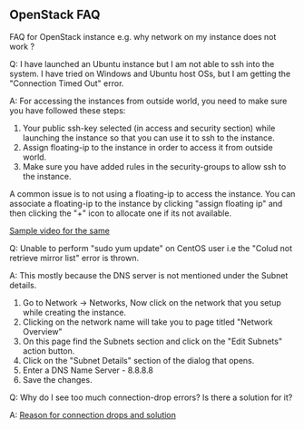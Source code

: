 ## OpenStack FAQ
FAQ for OpenStack instance e.g. why network on my instance does not work ?

Q: I have launched an Ubuntu instance but I am not able to ssh into the system. 
I have tried on Windows and Ubuntu host OSs, but I am getting the "Connection Timed Out" error. 

A: For accessing the instances from outside world, you need to make sure you have followed these steps:
 1. Your public ssh-key selected (in access and security section) while launching the instance 
 so that you can use it to ssh to the instance.
 1. Assign floating-ip to the instance in order to access it from outside world.
 1. Make sure you have added rules in the security-groups to allow ssh to the instance.

A common issue is to not using a floating-ip to access the instance. 
You can associate a floating-ip to the instance by clicking "assign floating ip" 
and then clicking the "+" icon to allocate one if its not available.

[Sample video for the same](https://www.youtube.com/watch?v=ZjdrVHPjltI)

Q: Unable to perform "sudo yum update" on CentOS user i.e the "Colud not retrieve mirror list" error is thrown.

A: This mostly because the DNS server is not mentioned under the Subnet details.
 1. Go to Network -> Networks, Now click on the network that you setup while creating the instance. 
 1. Clicking on the network name will take you to page titled "Network Overview"
 1. On this page find the Subnets section and click on the "Edit Subnets" action button.
 1. Click on the "Subnet Details" section of the dialog that opens.
 1. Enter a DNS Name Server - 8.8.8.8
 1. Save the changes.

Q: Why do I see too much connection-drop errors? Is there a solution for it?

A: [Reason for connection drops and solution](../trainings/frequent-connection-drops-to-instances.html)
